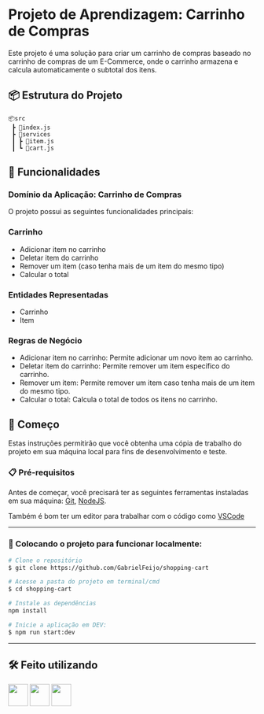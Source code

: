 # Projeto de Aprendizagem: Carrinho de Compras

Este projeto é uma solução para criar um carrinho de compras baseado no carrinho de compras de um E-Commerce, onde o carrinho armazena e calcula automaticamente o subtotal dos itens.

## 📦 Estrutura do Projeto

```plaintext
📦src
 ┣ 📜index.js
 ┣ 📂services
 ┃ ┣ 📜item.js
 ┃ ┗ 📜cart.js
```

## 📖 Funcionalidades

### Domínio da Aplicação: Carrinho de Compras

O projeto possui as seguintes funcionalidades principais:

### Carrinho

- Adicionar item no carrinho
- Deletar item do carrinho
- Remover um item (caso tenha mais de um item do mesmo tipo)
- Calcular o total

### Entidades Representadas

- Carrinho
- Item

### Regras de Negócio

- Adicionar item no carrinho: Permite adicionar um novo item ao carrinho.
- Deletar item do carrinho: Permite remover um item específico do carrinho.
- Remover um item: Permite remover um item caso tenha mais de um item do mesmo tipo.
- Calcular o total: Calcula o total de todos os itens no carrinho.

## 🚀 Começo

Estas instruções permitirão que você obtenha uma cópia de trabalho do projeto em sua máquina local para fins de desenvolvimento e teste.

### 📋 Pré-requisitos

Antes de começar, você precisará ter as seguintes ferramentas instaladas em sua máquina:
[Git](https://git-scm.com),
[NodeJS](https://nodejs.org/en).

Também é bom ter um editor para trabalhar com o código como [VSCode](https://code.visualstudio.com/)

---

### 🎲 Colocando o projeto para funcionar localmente:

```bash
# Clone o repositório
$ git clone https://github.com/GabrielFeijo/shopping-cart
```

```bash
# Acesse a pasta do projeto em terminal/cmd
$ cd shopping-cart

# Instale as dependências
npm install

# Inicie a aplicação em DEV:
$ npm run start:dev
```

---

## 🛠️ Feito utilizando

<img src="https://cdn.jsdelivr.net/gh/devicons/devicon@latest/icons/javascript/javascript-plain.svg" width="40" height="45" /> <img src="https://cdn.jsdelivr.net/gh/devicons/devicon@latest/icons/nodejs/nodejs-original.svg" width="40" height="45" /> <img src="https://cdn.jsdelivr.net/gh/devicons/devicon@latest/icons/npm/npm-original-wordmark.svg" width="40" height="45" />
